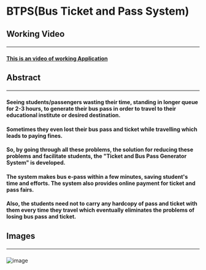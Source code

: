 # BTPS(Bus Ticket and Pass System)
## Working Video <hr>
#### [This is an video of working Application](https://www.genome.gov/)

## Abstract <hr>
#### Seeing students/passengers wasting their time, standing in longer queue for 2-3 hours, to generate their bus pass in order to travel to their educational institute or desired destination. 
#### Sometimes they even lost their bus pass and ticket while travelling which leads to paying fines.
#### So, by going through all these problems, the solution for reducing these problems and facilitate students, the "Ticket and Bus Pass Generator System" is developed.
#### The system makes bus e-pass within a few minutes, saving student's time and efforts. The system also provides online payment for ticket and pass fairs. 
#### Also, the students need not to carry any hardcopy of pass and ticket with them every time they travel which eventually eliminates the problems of losing bus pass and ticket.

## Images <hr>
![image](https://user-images.githubusercontent.com/61222981/196663977-fc8b0846-40b7-4a79-a5b5-17f49e89e802.png)

